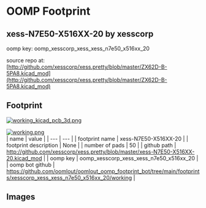 # OOMP Footprint  
## xess-N7E50-X516XX-20  by xesscorp  
  
oomp key: oomp_xesscorp_xess_xess_n7e50_x516xx_20  
  
source repo at: [http://github.com/xesscorp/xess.pretty/blob/master/ZX62D-B-5PA8.kicad_mod](http://github.com/xesscorp/xess.pretty/blob/master/ZX62D-B-5PA8.kicad_mod)  
## Footprint  
  
[![working_kicad_pcb_3d.png](working_kicad_pcb_3d_600.png)](working_kicad_pcb_3d.png)  
  
[![working.png](working_600.png)](working.png)  
| name | value | 
| --- | --- | 
| footprint name | xess-N7E50-X516XX-20 | 
| footprint description | None | 
| number of pads | 50 | 
| github path | http://github.com/xesscorp/xess.pretty/blob/master/xess-N7E50-X516XX-20.kicad_mod | 
| oomp key | oomp_xesscorp_xess_xess_n7e50_x516xx_20 | 
| oomp bot github | https://github.com/oomlout/oomlout_oomp_footprint_bot/tree/main/footprints/xesscorp_xess_xess_n7e50_x516xx_20/working | 
## Images  
